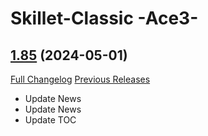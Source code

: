 # Skillet-Classic  -Ace3-

## [1.85](https://github.com/b-morgan/Skillet-Classic/tree/1.85) (2024-05-01)
[Full Changelog](https://github.com/b-morgan/Skillet-Classic/compare/1.83...1.85) [Previous Releases](https://github.com/b-morgan/Skillet-Classic/releases)

- Update News  
- Update News  
- Update TOC  
